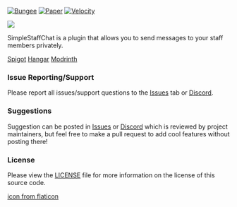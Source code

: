[![Bungee](https://github.com/RefracDevelopment/SimpleStaffChat/actions/workflows/bungee.yml/badge.svg)](https://github.com/RefracDevelopment/SimpleStaffChat/actions/workflows/bungee.yml) [![Paper](https://github.com/RefracDevelopment/SimpleStaffChat/actions/workflows/paper.yml/badge.svg)](https://github.com/RefracDevelopment/SimpleStaffChat/actions/workflows/paper.yml) [![Velocity](https://github.com/RefracDevelopment/SimpleStaffChat/actions/workflows/velocity.yml/badge.svg)](https://github.com/RefracDevelopment/SimpleStaffChat/actions/workflows/velocity.yml)

![](https://i.imgur.com/9n13hxp.png)

SimpleStaffChat is a plugin that allows you to send messages to your staff members privately.

[Spigot](https://www.spigotmc.org/resources/91883/) [Hangar](https://hangar.papermc.io/RefracDevelopment/SimpleStaffChat) [Modrinth](https://modrinth.com/plugin/simplestaffchat)

### Issue Reporting/Support

Please report all issues/support questions to the [Issues](https://github.com/RefracDevelopment/SimpleStaffChat2/issues) tab or [Discord](https://discord.gg/EFeSKPg739).

### Suggestions

Suggestion can be posted in [Issues](https://github.com/RefracDevelopment/SimpleStaffChat2/issues) or [Discord](https://discord.gg/EFeSKPg739) which is reviewed by project maintainers, but feel free to make a pull request to add cool features without posting there!

### License
Please view the [LICENSE](LICENSE) file for more information on the license of this source code.

[icon from flaticon](https://www.flaticon.com/)
